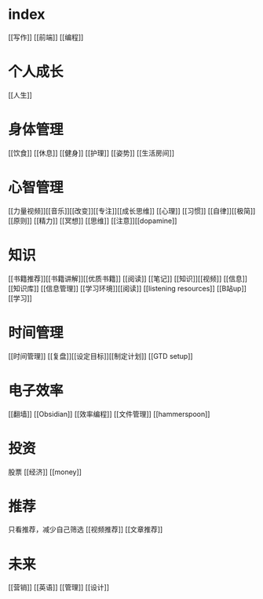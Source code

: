 # index
[[写作]]
[[前端]]
[[编程]]
# 个人成长
[[人生]] 
# 身体管理
[[饮食]] [[休息]] [[健身]] [[护理]] [[姿势]]
[[生活房间]]
# 心智管理
[[力量视频]][[音乐]][[改变]][[专注]][[成长思维]]
[[心理]] [[习惯]]  [[自律]][[极简]][[原则]]
[[精力]] [[冥想]] [[思维]] [[注意]][[dopamine]]
# 知识
[[书籍推荐]][[书籍讲解]][[优质书籍]]
[[阅读]] [[笔记]] [[知识]][[视频]]
[[信息]] [[知识库]] [[信息管理]] [[学习环境]][[阅读]]
[[listening resources]] [[B站up]][[学习]]
# 时间管理
[[时间管理]] [[复盘]][[设定目标]][[制定计划]]
[[GTD setup]]
# 电子效率
[[翻墙]]
[[Obsidian]]
[[效率编程]]
[[文件管理]]
[[hammerspoon]]
# 投资
股票
[[经济]]
[[money]]
# 推荐
只看推荐，减少自己筛选
[[视频推荐]]
[[文章推荐]]
# 未来
[[营销]]
[[英语]]
[[管理]]
[[设计]]